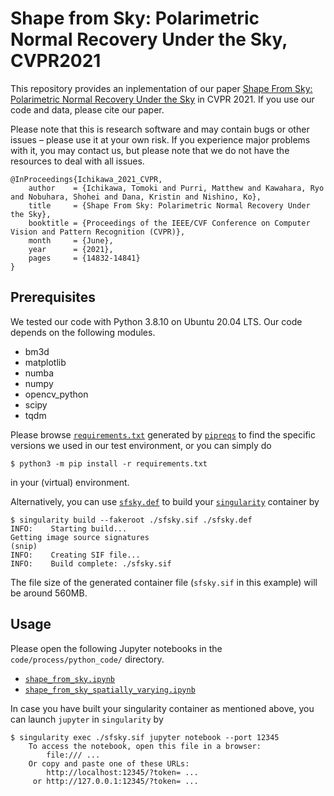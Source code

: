 # Shape from Sky: Polarimetric Normal Recovery Under the Sky, CVPR2021

This repository provides an inplementation of our paper [Shape From Sky: Polarimetric Normal Recovery Under the Sky](https://openaccess.thecvf.com/content/CVPR2021/html/Ichikawa_Shape_From_Sky_Polarimetric_Normal_Recovery_Under_the_Sky_CVPR_2021_paper.html) in CVPR 2021.  If you use our code and data, please cite our paper.

Please note that this is research software and may contain bugs or other issues – please use it at your own risk. If you experience major problems with it, you may contact us, but please note that we do not have the resources to deal with all issues.

```
@InProceedings{Ichikawa_2021_CVPR,
    author    = {Ichikawa, Tomoki and Purri, Matthew and Kawahara, Ryo and Nobuhara, Shohei and Dana, Kristin and Nishino, Ko},
    title     = {Shape From Sky: Polarimetric Normal Recovery Under the Sky},
    booktitle = {Proceedings of the IEEE/CVF Conference on Computer Vision and Pattern Recognition (CVPR)},
    month     = {June},
    year      = {2021},
    pages     = {14832-14841}
}
```

## Prerequisites

We tested our code with Python 3.8.10 on Ubuntu 20.04 LTS.  Our code depends on the following modules.
* bm3d
* matplotlib
* numba
* numpy
* opencv_python
* scipy
* tqdm

Please browse [`requirements.txt`](requirements.txt) generated by [`pipreqs`](https://pypi.org/project/pipreqs/) to find the specific versions we used in our test environment, or you can simply do
```
$ python3 -m pip install -r requirements.txt
```
in your (virtual) environment.

Alternatively, you can use [`sfsky.def`](sfsky.def) to build your [`singularity`](https://sylabs.io/) container by
```
$ singularity build --fakeroot ./sfsky.sif ./sfsky.def
INFO:    Starting build...
Getting image source signatures
(snip)
INFO:    Creating SIF file...
INFO:    Build complete: ./sfsky.sif
```
The file size of the generated container file (`sfsky.sif` in this example) will be around 560MB.

## Usage

Please open the following Jupyter notebooks in the `code/process/python_code/` directory.
* [`shape_from_sky.ipynb`](code/process/python_code/shape_from_sky.ipynb)
* [`shape_from_sky_spatially_varying.ipynb`](code/process/python_code/shape_from_sky_spatially_varying.ipynb)

In case you have built your singularity container as mentioned above, you can launch `jupyter` in `singularity` by
```
$ singularity exec ./sfsky.sif jupyter notebook --port 12345
    To access the notebook, open this file in a browser:
        file:/// ...
    Or copy and paste one of these URLs:
        http://localhost:12345/?token= ...
     or http://127.0.0.1:12345/?token= ...
```
